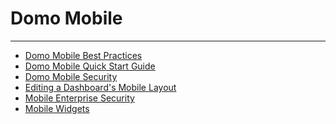 


Domo Mobile
===========
***
* [Domo Mobile Best Practices](../../raw_kb/article/domo_mobile_best_practices/index.html)
* [Domo Mobile Quick Start Guide](../../raw_kb/article/domo_mobile_quick_start_guide/index.html)
* [Domo Mobile Security](/s/article/360043428233)
* [Editing a Dashboard's Mobile Layout](../../raw_kb/article/editing_a_dashboards_mobile_layout/index.html)
* [Mobile Enterprise Security](/s/article/1500007028582)
* [Mobile Widgets](../../raw_kb/article/mobile_widgets/index.html)
